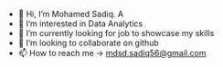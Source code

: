 - 👋 Hi, I’m Mohamed Sadiq. A
- 👀 I’m interested in Data Analytics
- 🌱 I’m currently looking for job to showcase my skills 
- 💞️ I’m looking to collaborate on github
- 📫 How to reach me -> mdsd.sadiq56@gmail.com
  
<!---
Shadhe1227/Shadhe1227 is a ✨ special ✨ repository because its `README.md` (this file) appears on your GitHub profile.
You can click the Preview link to take a look at your changes.
--->
